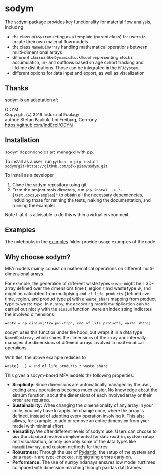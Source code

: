 # sodym
The sodym package provides key functionality for material flow analysis, including
- the class `MFASystem` acting as a template (parent class) for users to create their own material flow models
- the class `NamedDimArray` handling mathematical operations between multi-dimensional arrays
- different classes like `DynamicStockModel` representing stocks accumulation, in- and outflows based on age cohort tracking and lifetime distributions. Those can be integrated in the `MFASystem`.
- different options for data input and export, as well as visualization

## Thanks

sodym is an adaptation of:

ODYM<br>
Copyright (c) 2018 Industrial Ecology<br>
author: Stefan Pauliuk, Uni Freiburg, Germany<br>
https://github.com/IndEcol/ODYM<br>

## Installation

sodym dependencies are managed with [pip](https://pypi.org/project/pip/).

To install as a user: run `python -m pip install sodym@git+https://github.com/pik-piam/sodym.git`

To install as a developer:

1. Clone the sodym repository using git.
2. From the project main directory, run `pip install -e ".[test,docs,examples]"` to obtain all the necessary
dependencies, including those for running the tests, making the documentation, and running the examples.

Note that it is advisable to do this within a virtual environment.

## Examples

The notebooks in the [examples](examples) folder provide usage examples of the code.

## Why choose sodym?

MFA models mainly consist on mathematical operations on different multi-dimensional arrays.

For example, the generation of different waste types `waste` might be a 3D-array defined over the dimensions time $t$, region $r$ and waste type $w$, and might be calculated from multiplying `end_of_life_products` (defined over time, region, and product type $p$) with a `waste_share` mapping from product type to waste type.
In numpy, the according matrix multiplication can be carried out nicely with the `einsum` function, were an index string indicates the involved dimensions:

```
waste = np.einsum('trw,pw->trp', end_of_life_products, waste_share)
```

sodym uses this function under the hood, but wraps it in a data type `NamedDimArray`, which stores the dimensions of the array and internally manages the dimensions of different arrays involved in mathematical operations.

With this, the above example reduces to

```
waste[...] = end_of_life_products * waste_share
```

This gives a sodym-based MFA models the following properties:

- **Simplicity:** Since dimensions are automatically managed by the user, coding array operations becomes much easier. No knowledge about the einsum function, about the dimensions of each involved array or their order are required.
- **Sustainability:** When changing the dimensionality of any array in your code, you only have to apply the change once, where the array is defined, instead of adapting every operation involving it. This also allows, for example, to add or remove an entire dimension from your model with minimal effort.
- **Versatility:** We offer different levels of sodym use: Users can choose to use the standard methods implemented for data read-in, system setup and visualization, or only use only some of the data types like `NamedDimArray`, and custom methods for the rest.
- **Robustness:** Through the use of [Pydantic](https://docs.pydantic.dev/latest/), the setup of the system and data read-in are type-checked, highlighting errors early-on.
- **Performance:** The use of numpy ndarrays ensures low model runtimes compared with dimension matching through pandas dataframes.
